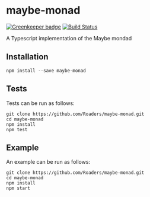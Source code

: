 # maybe-monad

[![Greenkeeper badge](https://badges.greenkeeper.io/Roaders/maybe-monad.svg)](https://greenkeeper.io/)
[![Build Status](https://travis-ci.org/Roaders/maybe-monad.svg?branch=master)](https://travis-ci.org/Roaders/maybe-monad)


A Typescript implementation of the Maybe mondad

## Installation

`npm install --save maybe-monad`

## Tests

Tests can be run as follows:

```
git clone https://github.com/Roaders/maybe-monad.git
cd maybe-monad
npm install
npm test
```

## Example
An example can be run as follows:

```
git clone https://github.com/Roaders/maybe-monad.git
cd maybe-monad
npm install
npm start
```